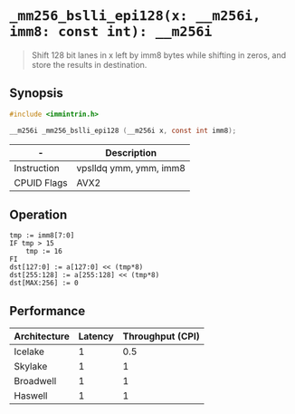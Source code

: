`_mm256_bslli_epi128(x: __m256i, imm8: const int): __m256i`
===========================================================

> Shift 128 bit lanes in x left by imm8 bytes while shifting in zeros, and store the results in destination.

## Synopsis

```c
#include <immintrin.h>

__m256i _mm256_bslli_epi128 (__m256i x, const int imm8);
```

| -           | Description            |
| ----------- | ---------------------- |
| Instruction | vpslldq ymm, ymm, imm8 |
| CPUID Flags | AVX2                   |

## Operation

```
tmp := imm8[7:0]
IF tmp > 15
	tmp := 16
FI
dst[127:0] := a[127:0] << (tmp*8)
dst[255:128] := a[255:128] << (tmp*8)
dst[MAX:256] := 0
```

## Performance

| Architecture | Latency | Throughput (CPI) |
| ------------ | ------- | ---------------- |
| Icelake      | 1       | 0.5              |
| Skylake      | 1       | 1                |
| Broadwell    | 1       | 1                |
| Haswell      | 1       | 1                |
